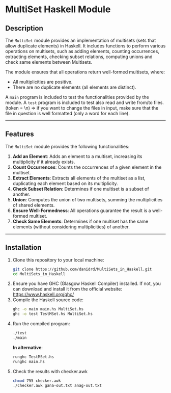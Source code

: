 # MultiSet Haskell Module

## Description

The `MultiSet` module provides an implementation of multisets (sets that allow duplicate elements) in Haskell. It includes functions to perform various operations on multisets, such as adding elements, counting occurrences, extracting elements, checking subset relations, computing unions and check same elements between Multisets.

The module ensures that all operations return well-formed multisets, where:
- All multiplicities are positive.
- There are no duplicate elements (all elements are distinct).

A `main` program is included to test the functionalities provided by the module.
A `test` program is included to test also read and write from/to files. (token = \n) => if you want to change the files in input,
make sure that the file in question is well formatted (only a word for each line).

---

## Features

The `MultiSet` module provides the following functionalities:

1. **Add an Element**: Adds an element to a multiset, increasing its multiplicity if it already exists.
2. **Count Occurrences**: Counts the occurrences of a given element in the multiset.
3. **Extract Elements**: Extracts all elements of the multiset as a list, duplicating each element based on its multiplicity.
4. **Check Subset Relation**: Determines if one multiset is a subset of another.
5. **Union**: Computes the union of two multisets, summing the multiplicities of shared elements.
6. **Ensure Well-Formedness**: All operations guarantee the result is a well-formed multiset.
7. **Check Same Elements**: Determines if one multiset has the same elements (without considering multiplicities) of another.

---

## Installation

1. Clone this repository to your local machine:
   ```bash
   git clone https://github.com/danidrd/MultiSets_in_Haskell.git
   cd MultiSets_in_Haskell
2. Ensure you have GHC (Glasgow Haskell Compiler) installed. If not, you can download and install it from the official website: https://www.haskell.org/ghc/
3. Compile the Haskell source code:
   ```bash
   ghc -o main main.hs MultiSet.hs
   ghc -o test TestMSet.hs MultiSet.hs
4. Run the compiled program:
   ```bash
   ./test
   ./main
   ```
   **In alternative**:
   ```bash
   runghc TestMSet.hs
   runghc main.hs
5. Check the results with checker.awk
   ```bash
   chmod 755 checker.awk
   ./checker.awk gana-out.txt anag-out.txt 

